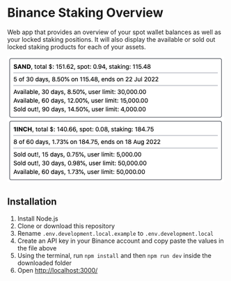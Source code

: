 # Binance Staking Overview

Web app that provides an overview of your spot wallet balances as well as your
locked staking positions. It will also display the available or sold out locked
staking products for each of your assets.

![screenshot](public/screenshot.png)

## Installation

1. Install Node.js
2. Clone or download this repository
3. Rename `.env.development.local.example` to `.env.development.local`
4. Create an API key in your Binance account and copy paste the values in the
   file above
5. Using the terminal, run `npm install` and then `npm run dev` inside the
   downloaded folder
6. Open [http://localhost:3000/](http://localhost:3000/)
